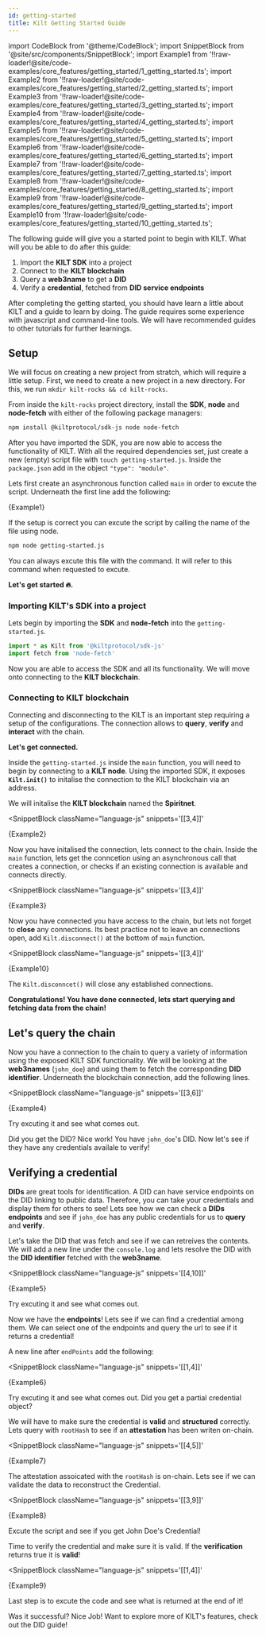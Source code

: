 ```yaml
---
id: getting-started
title: Kilt Getting Started Guide
---
```

import CodeBlock from '@theme/CodeBlock';
import SnippetBlock from '@site/src/components/SnippetBlock';
import Example1 from '!!raw-loader!@site/code-examples/core_features/getting_started/1_getting_started.ts';
import Example2 from '!!raw-loader!@site/code-examples/core_features/getting_started/2_getting_started.ts';
import Example3 from '!!raw-loader!@site/code-examples/core_features/getting_started/3_getting_started.ts';
import Example4 from '!!raw-loader!@site/code-examples/core_features/getting_started/4_getting_started.ts';
import Example5 from '!!raw-loader!@site/code-examples/core_features/getting_started/5_getting_started.ts';
import Example6 from '!!raw-loader!@site/code-examples/core_features/getting_started/6_getting_started.ts';
import Example7 from '!!raw-loader!@site/code-examples/core_features/getting_started/7_getting_started.ts';
import Example8 from '!!raw-loader!@site/code-examples/core_features/getting_started/8_getting_started.ts';
import Example9 from '!!raw-loader!@site/code-examples/core_features/getting_started/9_getting_started.ts';
import Example10 from '!!raw-loader!@site/code-examples/core_features/getting_started/10_getting_started.ts';

The following guide will give you a started point to begin with KILT.
What will you be able to do after this guide:

1. Import the **KILT SDK** into a project
2. Connect to the **KILT blockchain**
3. Query a **web3name** to get a **DID**
4. Verify a **credential**, fetched from **DID service endpoints**

After completing the getting started, you should have learn a little about KILT and a guide to learn by doing.
The guide requires some experience with javascript and command-line tools.
We will have recommended guides to other tutorials for further learnings.

## Setup

We will focus on creating a new project from stratch, which will require a little setup.
First, we need to create a new project in a new directory. For this, we run `mkdir kilt-rocks && cd kilt-rocks`.

From inside the `kilt-rocks` project directory, install the **SDK**, **node** and **node-fetch** with either of the following package managers:

```bash npm2yarn
npm install @kiltprotocol/sdk-js node node-fetch
```

After you have imported the SDK, you are now able to access the functionality of KILT.
With all the required dependencies set, just create a new (empty) script file with `touch getting-started.js`.
Inside the `package.json` add in the object `"type": "module"`.

Lets first create an asynchronous function called `main` in order to excute the script.
Underneath the first line add the following:

<CodeBlock className="language-js">
  {Example1}
</CodeBlock>

If the setup is correct you can excute the script by calling the name of the file using node.

```bash npm2yarn
npm node getting-started.js
```

You can always excute this file with the command.
It will refer to this command when requested to excute.

**Let's get started 🔥.**

### Importing KILT's SDK into a project

Lets begin by importing the **SDK** and **node-fetch** into the `getting-started.js`.

``` js
import * as Kilt from '@kiltprotocol/sdk-js'
import fetch from 'node-fetch'
```

Now you are able to access the SDK and all its functionality.
We will move onto connecting to the **KILT blockchain**.

### Connecting to KILT blockchain

Connecting and disconnecting to the KILT is an important step requiring a setup of the configurations.
The connection allows to **query**, **verify** and **interact** with the chain.

**Let's get connected.**

Inside the `getting-started.js` inside the `main` function, you will need to begin by connecting to a **KILT node**.
Using the imported SDK, it exposes **`Kilt.init()`** to initalise the connection to the KILT blockchain via an address.

We will initalise the **KILT blockchain** named the **Spiritnet**.  

<SnippetBlock
  className="language-js"
  snippets='[[3,4]]'
>
  {Example2}
</SnippetBlock>

Now you have initalised the connection, lets connect to the chain.
Inside the `main` function, lets get the conncetion using an asynchronous call that creates a connection, or checks if an existing connection is available and connects directly.

<SnippetBlock
  className="language-js"
  snippets='[[3,4]]'
>
  {Example3}
</SnippetBlock>

Now you have connected you have access to the chain, but lets not forget to **close** any connections.
Its best practice not to leave an connections open, add `Kilt.disconnect()` at the bottom of `main` function.

<SnippetBlock
  className="language-js"
  snippets='[[3,4]]'
>
  {Example10}
</SnippetBlock>

The `Kilt.disconncet()` will close any established connections.

**Congratulations!
You have done connected, lets start querying and fetching data from the chain!**

## Let's query the chain

Now you have a connection to the chain to query a variety of information using the exposed KILT SDK functionality.
We will be looking at the **web3names** (`john_doe`) and using them to fetch the corresponding **DID identifier**.
Underneath the blockchain connection, add the following lines.

<SnippetBlock
  className="language-js"
  snippets='[[3,6]]'
>
  {Example4}
</SnippetBlock>

Try excuting it and see what comes out.

Did you get the DID? Nice work! You have `john_doe`'s DID.
Now let's see if they have any credentials availale to verify!

## Verifying a credential

**DIDs** are great tools for identification.
A DID can have service endpoints on the DID linking to public data.
Therefore, you can take your credentials and display them for others to see!
Lets see how we can check a **DIDs endpoints** and see if `john_doe` has any public credentials for us to **query** and **verify**.

Let's take the DID that was fetch and see if we can retreives the contents.
We will add a new line under the `console.log` and lets resolve the DID with the **DID identifier** fetched with the **web3name**.

<SnippetBlock
  className="language-js"
  snippets='[[4,10]]'
>
  {Example5}
</SnippetBlock>

Try excuting it and see what comes out.

Now we have the **endpoints**! Lets see if we can find a credential among them.
We can select one of the endpoints and query the url to see if it returns a credential!

A new line after `endPoints` add the following:

<SnippetBlock
  className="language-js"
  snippets='[[1,4]]'
>
  {Example6}
</SnippetBlock>

Try excuting it and see what comes out.
Did you get a partial credential object?

We will have to make sure the credential is **valid** and **structured** correctly.
Lets query with `rootHash` to see if an **attestation** has been writen on-chain.

<SnippetBlock
  className="language-js"
  snippets='[[4,5]]'
>
  {Example7}
</SnippetBlock>

The attestation assoicated with the `rootHash` is on-chain.
Lets see if we can validate the data to reconstruct the Credential.

<SnippetBlock
  className="language-js"
  snippets='[[3,9]]'
>
  {Example8}
</SnippetBlock>

Excute the script and see if you get John Doe's Credential!

Time to verify the credential and make sure it is valid.
If the **verification** returns true it is **valid**!

<SnippetBlock
  className="language-js"
  snippets='[[1,4]]'
>
  {Example9}
</SnippetBlock>

Last step is to excute the code and see what is returned at the end of it!

Was it successful?
Nice Job! Want to explore more of KILT's features, check out the DID guide!
